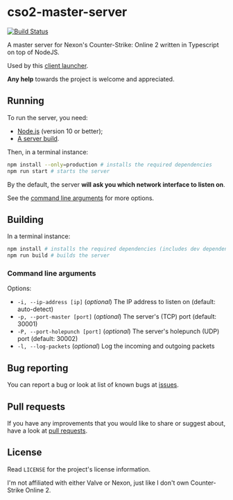# cso2-master-server

[![Build Status](https://travis-ci.org/Ochii/cso2-master-server.svg?branch=master)](https://travis-ci.org/Ochii/cso2-master-server)

A master server for Nexon's Counter-Strike: Online 2 written in Typescript on top of NodeJS.

Used by this [client launcher](https://github.com/Ochii/cso2-launcher/).

**Any help** towards the project is welcome and appreciated.

## Running

To run the server, you need:

- [Node.js](https://nodejs.org/) (version 10 or better);
- [A server build](https://github.com/Ochii/cso2-master-server/releases/latest).

Then, in a terminal instance:

```sh
npm install --only=production # installs the required dependencies
npm run start # starts the server
```

By the default, the server **will ask you which network interface to listen on**.

See the [command line arguments](#command-line-arguments) for more options.

## Building

In a terminal instance:

```sh
npm install # installs the required dependencies (includes dev dependencies)
npm run build # builds the server
```

### Command line arguments

Options:

- ```-i, --ip-address [ip]``` (*optional*) The IP address to listen on (default: auto-detect)
- ```-p, --port-master [port]``` (*optional*) The server's (TCP) port (default: 30001)
- ```-P, --port-holepunch [port]``` (*optional*) The server's holepunch (UDP) port (default: 30002)
- ```-l, --log-packets``` (*optional*) Log the incoming and outgoing packets

## Bug reporting

You can report a bug or look at list of known bugs at [issues](https://github.com/Ochii/cso2-master-server/issues).

## Pull requests

If you have any improvements that you would like to share or suggest about, have a look at [pull requests](https://github.com/Ochii/cso2-master-server/pulls).

## License

Read ```LICENSE``` for the project's license information.

I'm not affiliated with either Valve or Nexon, just like I don't own Counter-Strike Online 2.
